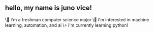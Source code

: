## hello, my name is juno vice!

\🔭 i'm a freshman computer science major
\🌱 i'm interested in machine learning, automation, and ai
\⚡ i'm currently learning python!
